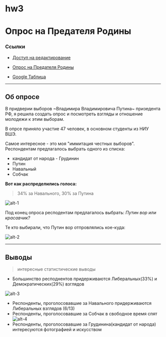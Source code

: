 # hw3
Опрос на Предателя Родины
=========
### Ссылки
  * [Доступ на редактирование](https://docs.google.com/forms/d/1bQELx6Ovqz8GCfg9ay8Y3Us1YZTAnhSySQWl6sFuUZc/edit?usp=sharing)

  * [Опрос на Предателя Родины](https://goo.gl/forms/d66MzCge3FUQorMN2)

  * [Google Таблица](https://docs.google.com/spreadsheets/d/1yVbRjEi9DX0NUUZqzuc5oN2ZBArXac__GT9UDI-L5n0/edit#gid=1538516220)
-----------
## Об опросе

 В придверии выборов ~Владимира Владимировича Путина~ призедента РФ, я решила создать опрос и посмотреть взгляды и отношение молодежи к этим выборам.

В опрсе приняло участие 47 человек, в основном студенты из НИУ ВШЭ.

Самое интересное - это моя "иммитация честных выборов". Респондентам предлагалось выбрать одного из списка:
- кандидат от народа - Грудинин
- Путин
- Навальный
- Собчак

**Вот как распределились голоса:** 

> 34% за Навального, 30% за Путина

![alt-1](https://pp.userapi.com/c841326/v841326392/70660/A9zP5DUpbYE.jpg)

Под конец опроса респодентам предлагалось выбрать: *Путин вор или красавчик?*

Те кто выбирали, что Путин вор отпровлялись кое-куда:

![alt-2](https://pp.userapi.com/c841326/v841326392/70673/pxw6B_MBJiw.jpg)

--------
## Выводы
> интересные статистические выводы

- Большинство респоднентов придерживаются Либеральных(33%) и Демократических(29%) взглядов

![alt-3](https://pp.userapi.com/c834203/v834203283/ca1df/FVbqmhve5Bk.jpg)
- Респонденты, проголосовавшие за Навального придерживаются Либеральных взглядов (6/13)
- Респонденты, проголосовавшие за Собчак в свободное время спят
![alt-4](https://pp.userapi.com/c834203/v834203283/ca1fa/dabXb2N4Dw8.jpg)
- Респонденты, проголосовавшие за Грудинина(кандидат от народа) интересуются фотографией и искусством
